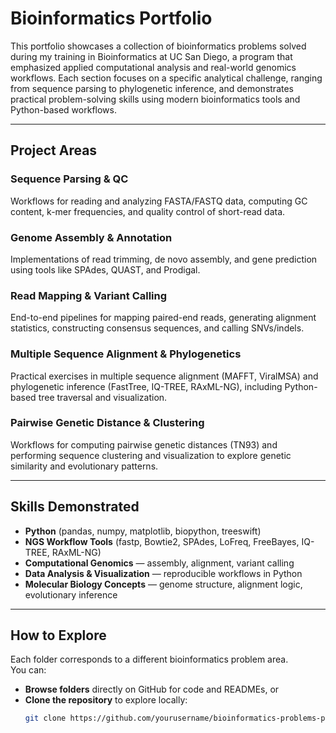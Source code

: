 # Bioinformatics Portfolio

This portfolio showcases a collection of bioinformatics problems solved during my training in Bioinformatics at UC San Diego, a program that emphasized applied computational analysis and real-world genomics workflows. Each section focuses on a specific analytical challenge, ranging from sequence parsing to phylogenetic inference, and demonstrates practical problem-solving skills using modern bioinformatics tools and Python-based workflows.

---

## Project Areas

### Sequence Parsing & QC
Workflows for reading and analyzing FASTA/FASTQ data, computing GC content, k-mer frequencies, and quality control of short-read data.

### Genome Assembly & Annotation
Implementations of read trimming, de novo assembly, and gene prediction using tools like SPAdes, QUAST, and Prodigal.

### Read Mapping & Variant Calling
End-to-end pipelines for mapping paired-end reads, generating alignment statistics, constructing consensus sequences, and calling SNVs/indels.

### Multiple Sequence Alignment & Phylogenetics
Practical exercises in multiple sequence alignment (MAFFT, ViralMSA) and phylogenetic inference (FastTree, IQ-TREE, RAxML-NG), including Python-based tree traversal and visualization.

### Pairwise Genetic Distance & Clustering
Workflows for computing pairwise genetic distances (TN93) and performing sequence clustering and visualization to explore genetic similarity and evolutionary patterns.

---

## Skills Demonstrated
- **Python** (pandas, numpy, matplotlib, biopython, treeswift)
- **NGS Workflow Tools** (fastp, Bowtie2, SPAdes, LoFreq, FreeBayes, IQ-TREE, RAxML-NG)
- **Computational Genomics** — assembly, alignment, variant calling
- **Data Analysis & Visualization** — reproducible workflows in Python
- **Molecular Biology Concepts** — genome structure, alignment logic, evolutionary inference

---

## How to Explore
Each folder corresponds to a different bioinformatics problem area.  
You can:
- **Browse folders** directly on GitHub for code and READMEs, or  
- **Clone the repository** to explore locally:
  ```bash
  git clone https://github.com/yourusername/bioinformatics-problems-portfolio.git
